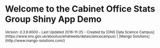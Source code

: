Welcome to the Cabinet Office Stats Group Shiny App Demo
========

<footer>
<small><em>Version: 0.3.9.9000</em> - Last Updated 2016-11-25 - Created by [ONS Data Science Campus](https://www.ons.gov.uk/aboutus/whatwedo/datasciencecampus) | [Mango Solutions](http://www.mango-solutions.com/) </small>
</footer>
